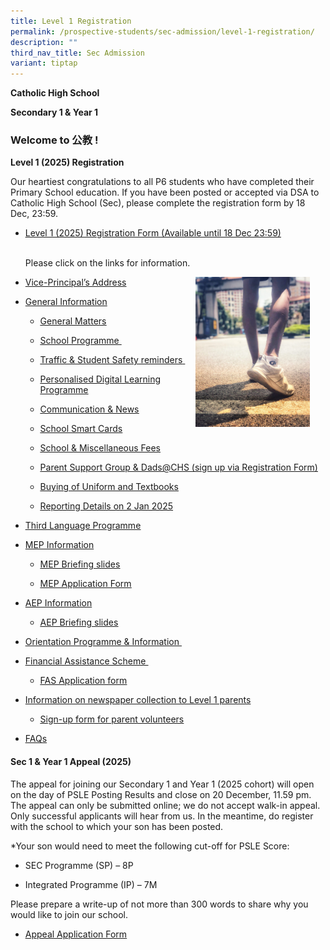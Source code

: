 ```yaml
---
title: Level 1 Registration
permalink: /prospective-students/sec-admission/level-1-registration/
description: ""
third_nav_title: Sec Admission
variant: tiptap
---
```

<p><strong>Catholic High School</strong>
</p>
<p><strong>Secondary 1 &amp; Year 1</strong>
</p>
<h3>Welcome to 公教 !</h3>
<p><strong>Level 1 (2025) Registration</strong>
</p>
<p>Our heartiest congratulations to all P6 students who have completed their
Primary School education. If you have been posted or accepted via DSA to
Catholic High School (Sec), please complete the registration form by 18
Dec, 23:59.</p>
<ul>
<li>
<p><a href="https://form.gov.sg/6715c5c0a04a3d156d860bef" rel="noopener noreferrer nofollow" target="_blank"><u>Level 1 (2025) Registration Form (Available until 18 Dec 23:59)</u></a>
</p>
<p>
<br>Please click on the links for information.</p>
</li>
</ul>
<div class="isomer-image-wrapper">
<img style="float: right;width:183px;height:240px;margin-right:25px;" height="auto" width="100%" src="/images/pro1.png">
</div>
<p></p>
<ul>
<li>
<p><a href="https://youtu.be/IFs5KSSnmLs" rel="noopener nofollow" target="_blank">Vice-Principal’s Address</a>
</p>
</li>
<li>
<p><u>General Information</u>
</p>
<ul>
<li>
<p><a href="https://docs.google.com/presentation/d/1mBUKCa8qsW3j5D8b-67e1D0B4sDSYosv/edit#slide=id.p13" rel="noopener noreferrer nofollow" target="_blank"><u>General Matters</u></a>
</p>
</li>
<li>
<p><a href="https://docs.google.com/presentation/d/1mBUKCa8qsW3j5D8b-67e1D0B4sDSYosv/edit#slide=id.p11" rel="noopener noreferrer nofollow" target="_blank"><u>School Programme</u></a><u>&nbsp;</u>
</p>
</li>
<li>
<p><a href="https://docs.google.com/presentation/d/1mBUKCa8qsW3j5D8b-67e1D0B4sDSYosv/edit#slide=id.p6" rel="noopener noreferrer nofollow" target="_blank"><u>Traffic &amp; Student Safety reminders</u></a><u>&nbsp;</u>
</p>
</li>
<li>
<p><a href="https://docs.google.com/presentation/d/1mBUKCa8qsW3j5D8b-67e1D0B4sDSYosv/edit#slide=id.g10969a0da72_0_0" rel="noopener noreferrer nofollow" target="_blank"><u>Personalised Digital Learning Programme</u></a>
</p>
</li>
<li>
<p><a href="https://docs.google.com/presentation/d/1mBUKCa8qsW3j5D8b-67e1D0B4sDSYosv/edit#slide=id.p15" rel="noopener noreferrer nofollow" target="_blank"><u>Communication &amp; News</u></a>
</p>
</li>
<li>
<p><a href="https://docs.google.com/presentation/d/1mBUKCa8qsW3j5D8b-67e1D0B4sDSYosv/edit#slide=id.p18" rel="noopener noreferrer nofollow" target="_blank"><u>School Smart Cards</u></a>
</p>
</li>
<li>
<p><a href="https://docs.google.com/presentation/d/1mBUKCa8qsW3j5D8b-67e1D0B4sDSYosv/edit#slide=id.p19" rel="noopener noreferrer nofollow" target="_blank"><u>School &amp; Miscellaneous Fees</u></a>
</p>
</li>
<li>
<p><a href="https://docs.google.com/presentation/d/1mBUKCa8qsW3j5D8b-67e1D0B4sDSYosv/edit#slide=id.p20" rel="noopener noreferrer nofollow" target="_blank"><u>Parent Support Group &amp; Dads@CHS (sign up via Registration Form)</u></a>
</p>
</li>
<li>
<p><a href="https://docs.google.com/presentation/d/1mBUKCa8qsW3j5D8b-67e1D0B4sDSYosv/edit#slide=id.p22" rel="noopener noreferrer nofollow" target="_blank"><u>Buying of Uniform and Textbooks</u></a>
</p>
</li>
<li>
<p><a href="https://docs.google.com/presentation/d/1mBUKCa8qsW3j5D8b-67e1D0B4sDSYosv/edit#slide=id.p26" rel="noopener noreferrer nofollow" target="_blank"><u>Reporting Details on 2 Jan 2025</u></a>
</p>
</li>
</ul>
</li>
<li>
<p><a href="https://drive.google.com/file/d/1DxNlYxtqc0FjDmaZFN3q8_ofVs0-Isf2/view?usp=sharing" rel="noopener noreferrer nofollow" target="_blank"><u>Third Language Programme</u></a>
</p>
<p></p>
</li>
<li>
<p><u>MEP Information</u>
</p>
<ul data-tight="true" class="tight">
<li>
<p><a href="https://drive.google.com/file/d/1eVsB0oHwV8WNTCCU-vqmDgrZxZJJqozn/view?usp=drive_link" rel="noopener noreferrer nofollow" target="_blank"><u>MEP Briefing slides</u></a>
</p>
</li>
<li>
<p><a href="https://drive.google.com/file/d/1uEkL-08rErMG1IIMtnQPrgQCTQ_q-JiF/view?usp=drive_link" rel="noopener noreferrer nofollow" target="_blank"><u>MEP Application Form</u></a>
</p>
</li>
</ul>
</li>
<li>
<p><u>AEP Information</u>
</p>
<ul>
<li>
<p><a href="https://drive.google.com/file/d/1nRH6pwmqtN5dfMq-NGnZ3B8HIXWXMq_y/view?usp=drive_link" rel="noopener noreferrer nofollow" target="_blank"><u>AEP Briefing slides</u></a>
</p>
</li>
</ul>
</li>
<li>
<p><a href="https://drive.google.com/file/d/19OSMwdSWBpSW-MQ9k6bSJZkjrmkwuUMQ/view?usp=drive_link" rel="noopener noreferrer nofollow" target="_blank"><u>Orientation Programme &amp; Information&nbsp;</u></a>
</p>
</li>
<li>
<p><a href="https://drive.google.com/file/d/1Kac7L712YOl-ZZF-suNQr45aV4CChCRC/view?usp=drive_link" rel="noopener noreferrer nofollow" target="_blank"><u>Financial Assistance Scheme&nbsp;</u></a>
</p>
<ul data-tight="true" class="tight">
<li>
<p><a href="https://form.gov.sg/6666a548f71e023bcbe7c9b7" rel="noopener noreferrer nofollow" target="_blank"><u>FAS Application form</u></a>
</p>
</li>
</ul>
</li>
<li>
<p><u>Information on newspaper collection to Level 1 parents</u>
</p>
<ul>
<li>
<p><a href="https://drive.google.com/file/d/1WjBCziZsU3yUj0uONEWXVyicp_aDljEE/view?usp=sharing" rel="noopener noreferrer nofollow" target="_blank"><u>Sign-up form for parent volunteers</u></a>
</p>
</li>
</ul>
</li>
<li>
<p><a href="https://ask.gov.sg/chs" rel="noopener noreferrer nofollow" target="_blank"><u>FAQs</u></a>
</p>
<p></p>
</li>
</ul>
<h4>Sec 1 &amp; Year 1 Appeal (2025)</h4>
<p>The appeal for joining our Secondary 1 and Year 1 (2025 cohort) will open
on the day of PSLE Posting Results and close on 20 December, 11.59 pm.
The appeal can only be submitted online; we do not accept walk-in appeal.
Only successful applicants will hear from us. In the meantime, do register
with the school to which your son has been posted.</p>
<p>*Your son would need to meet the following cut-off for PSLE Score:</p>
<ul>
<li>
<p>SEC Programme (SP) – 8P&nbsp;</p>
</li>
<li>
<p>Integrated Programme (IP) – 7M</p>
</li>
</ul>
<p>Please prepare a write-up of not more than 300 words to share why you
would like to join our school.</p>
<ul>
<li>
<p><a href="https://form.gov.sg/6715c5e4380689b626daaad6" rel="noopener noreferrer nofollow" target="_blank"><u>Appeal Application Form</u></a>
</p>
</li>
</ul>
<p>
<br>
</p>
<p></p>